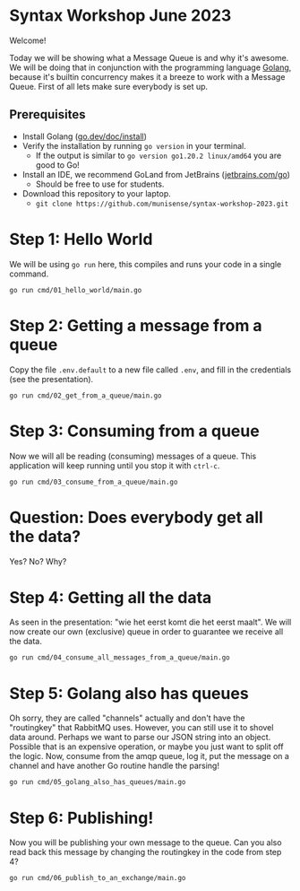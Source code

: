 # Syntax Workshop June 2023

Welcome!

Today we will be showing what a Message Queue is and why it's awesome. We will be doing that in conjunction with the
programming language [Golang](https://go.dev/), because it's builtin concurrency makes it a breeze to work with a
Message Queue. First of all lets make sure everybody is set up.

## Prerequisites

- Install Golang ([go.dev/doc/install](https://go.dev/doc/install))
- Verify the installation by running `go version` in your terminal.
    - If the output is similar to `go version go1.20.2 linux/amd64` you are good to Go!
- Install an IDE, we recommend GoLand from JetBrains ([jetbrains.com/go](https://www.jetbrains.com/go/))
    - Should be free to use for students.
- Download this repository to your laptop.
    - `git clone https://github.com/munisense/syntax-workshop-2023.git`

# Step 1: Hello World

We will be using `go run` here, this compiles and runs your code in a single command.

```shell
go run cmd/01_hello_world/main.go
```

# Step 2: Getting a message from a queue

Copy the file `.env.default` to a new file called `.env`, and fill in the credentials (see the presentation).

```shell
go run cmd/02_get_from_a_queue/main.go
```

# Step 3: Consuming from a queue

Now we will all be reading (consuming) messages of a queue. This application will keep running until you stop it with `ctrl-c`.

```shell
go run cmd/03_consume_from_a_queue/main.go
```

# Question: Does everybody get all the data?

Yes? No? Why?

# Step 4: Getting all the data

As seen in the presentation: "wie het eerst komt die het eerst maalt". We will now create our own (exclusive) queue in order to guarantee we receive all the data.

```shell
go run cmd/04_consume_all_messages_from_a_queue/main.go
```

# Step 5: Golang also has queues

Oh sorry, they are called "channels" actually and don't have the "routingkey" that RabbitMQ uses. However, you can still use it to shovel data around.
Perhaps we want to parse our JSON string into an object. Possible that is an expensive operation, or maybe you just want to split off the logic.
Now, consume from the amqp queue, log it, put the message on a channel and have another Go routine handle the parsing!

```shell
go run cmd/05_golang_also_has_queues/main.go
```

# Step 6: Publishing!

Now you will be publishing your own message to the queue. Can you also read back this message by changing the routingkey in the code from step 4?

```shell
go run cmd/06_publish_to_an_exchange/main.go
```
